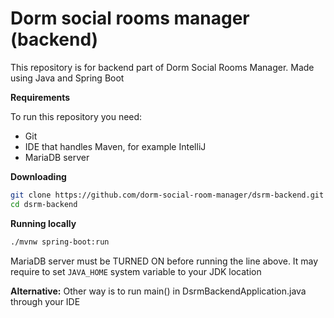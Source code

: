# Dorm social rooms manager (backend)

This repository is for backend part of Dorm Social Rooms Manager.
Made using Java and Spring Boot

__Requirements__

To run this repository you need:
 - Git
 - IDE that handles Maven, for example IntelliJ
 - MariaDB server

__Downloading__

```bash
git clone https://github.com/dorm-social-room-manager/dsrm-backend.git
cd dsrm-backend
```

__Running locally__
```bash
./mvnw spring-boot:run
```
MariaDB server must be TURNED ON before running the line above.
It may require to set `JAVA_HOME` system variable to your JDK location

**Alternative:**
Other way is to run main() in DsrmBackendApplication.java through your IDE




